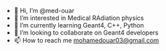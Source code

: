 - 👋 Hi, I’m @med-ouar
- 👀 I’m interested in Medical RAdiation physics
- 🌱 I’m currently learning Geant4, C++, Python
- 💞️ I’m looking to collaborate on Geant4 developers
- 📫 How to reach me mohamedouar03@gmail.com

<!---
med-ouar/med-ouar is a ✨ special ✨ repository because its `README.md` (this file) appears on your GitHub profile.
You can click the Preview link to take a look at your changes.
--->
